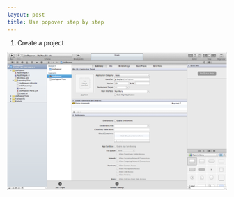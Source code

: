 ```yaml
---
layout: post
title: Use popover step by step
---
```


1. Create a project

![image](/images/use-pop-over/p1.png)

 
